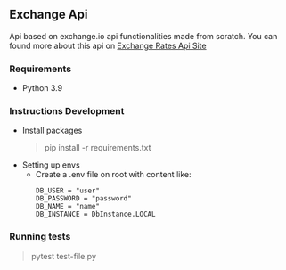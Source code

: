 ## Exchange Api 
Api based on exchange.io api functionalities made from scratch. You can found more about this api on [Exchange Rates Api Site](https://exchangeratesapi.io/)

### Requirements
- Python 3.9
### Instructions Development
- Install packages
    > pip install -r requirements.txt
- Setting up envs
    - Create a .env file on root with content like:
        ```
        DB_USER = "user"
        DB_PASSWORD = "password"
        DB_NAME = "name"
        DB_INSTANCE = DbInstance.LOCAL
        ```
### Running tests
> pytest test-file.py


